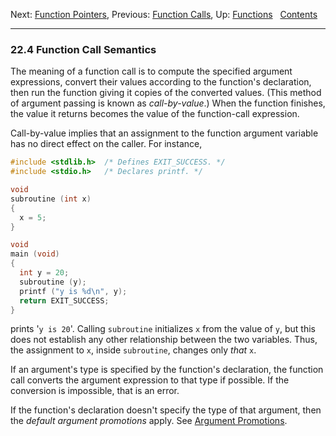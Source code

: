 Next: [Function Pointers](Function-Pointers.md), Previous: [Function
Calls](Function-Calls.md), Up: [Functions](Functions.md)  
[Contents](index.md#SEC_Contents "Table of contents")  

------------------------------------------------------------------------


### 22.4 Function Call Semantics 


The meaning of a function call is to compute the specified argument
expressions, convert their values according to the function's
declaration, then run the function giving it copies of the converted
values. (This method of argument passing is known as *call-by-value*.)
When the function finishes, the value it returns becomes the value of
the function-call expression.

Call-by-value implies that an assignment to the function argument
variable has no direct effect on the caller. For instance,

``` C
#include <stdlib.h>  /* Defines EXIT_SUCCESS. */
#include <stdio.h>   /* Declares printf. */

void
subroutine (int x)
{
  x = 5;
}

void
main (void)
{
  int y = 20;
  subroutine (y);
  printf ("y is %d\n", y);
  return EXIT_SUCCESS;
}
```

prints '`y is 20`'. Calling `subroutine` initializes `x` from
the value of `y`, but this does not establish any other relationship
between the two variables. Thus, the assignment to `x`, inside
`subroutine`, changes only *that* `x`.

If an argument's type is specified by the function's declaration, the
function call converts the argument expression to that type if possible.
If the conversion is impossible, that is an error.

If the function's declaration doesn't specify the type of that argument,
then the *default argument promotions* apply. See [Argument
Promotions](Argument-Promotions.md).
